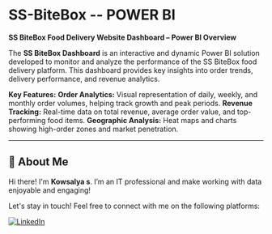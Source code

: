 # SS-BiteBox -- POWER BI
**SS BiteBox Food Delivery Website Dashboard – Power BI Overview**

The **SS BiteBox Dashboard** is an interactive and dynamic Power BI solution developed to monitor and analyze the performance of the SS BiteBox food delivery platform. This dashboard provides key insights into 
order trends, delivery performance, and revenue analytics.

**Key Features:**
**Order Analytics:** Visual representation of daily, weekly, and monthly order volumes, helping track growth and peak periods.
**Revenue Tracking:** Real-time data on total revenue, average order value, and top-performing food items.
**Geographic Analysis:** Heat maps and charts showing high-order zones and market penetration.

---

## 🌟 About Me

Hi there! I'm **Kowsalya s**. I’m an IT professional and make working with data enjoyable and engaging!

Let's stay in touch! Feel free to connect with me on the following platforms:

[![LinkedIn](https://img.shields.io/badge/LinkedIn-0077B5?style=for-the-badge&logo=linkedin&logoColor=white)](https://www.linkedin.com/in/kowsalya-sakthivel-a25b771a2/)
